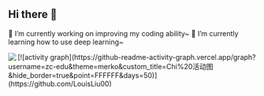 ## Hi there 👋

<!--
**zc-edu/zc-edu** is a ✨ _special_ ✨ repository because its `README.md` (this file) appears on your GitHub profile.

Here are some ideas to get you started:

- 🔭 I’m currently working on ...
- 🌱 I’m currently learning ...
- 👯 I’m looking to collaborate on ...
- 🤔 I’m looking for help with ...
- 💬 Ask me about ...
- 📫 How to reach me: ...
- 😄 Pronouns: ...
- ⚡ Fun fact: ...
-->
🔭 I’m currently working on improving my coding ability~
🌱 I’m currently learning how to use deep learning~
<p>  <img align="left" src="https://github-profile-trophy.vercel.app/?username=zc-edu&theme=onedark&column=-1&margin-w=15" /></p>
[![activity graph](https://github-readme-activity-graph.vercel.app/graph?username=zc-edu&theme=merko&custom_title=Chi%20活动图&hide_border=true&point=FFFFFF&days=50)](https://github.com/LouisLiu00)

